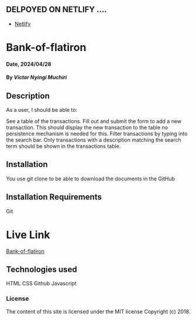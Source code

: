 ## DELPOYED ON NETLIFY ....

- [Netlify](https://tkmuch.netlify.app/)

# Bank-of-flatiron

#### Date, 2024/04/28

#### By _Victor Nyingi Muchiri_

## Description

As a user, I should be able to:

See a table of the transactions.
Fill out and submit the form to add a new transaction. This should display the new transaction to the table no persistence mechanism is needed for this.
Filter transactions by typing into the search bar. Only transactions with a description matching the search term should be shown in the transactions table.

## Installation

You use git clone to be able to download the documents in the GitHub

## Installation Requirements

Git

# Live Link

[Bank-of-flatiron](https://tkmuch.netlify.app/)

## Technologies used

HTML
CSS
Github
Javascript

### License

The content of this site is licensed under the MIT license
Copyright (c) 2018.
